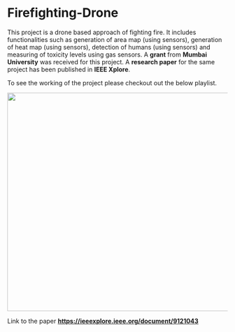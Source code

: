 # Firefighting-Drone
This project is a drone based approach of fighting fire. It includes functionalities such as generation of area map (using sensors), generation of heat map (using sensors), detection of humans (using sensors) and measuring of toxicity levels using gas sensors. A **grant** from **Mumbai University** was received for this project.
A **research paper** for the same project has been published in **IEEE Xplore**.

To see the working of the project please checkout out the below playlist.

<div align="center">
<a href="https://www.youtube.com/watch?v=mFWsRljxLco&list=PLjLD8KAJwgAF38-bSmTqXUzpLJqok84Yn"><img src="https://img.youtube.com/vi/0ClAyA8l5Ig/hqdefault.jpg" width="750" height="500"></a>
</div>

Link to the paper **https://ieeexplore.ieee.org/document/9121043**
